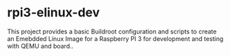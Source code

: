 # rpi3-elinux-dev
This project provides a basic Buildroot configuration and scripts to create an Emebdded Linux Image for a Raspberry PI 3 for development and testing with QEMU and board..
